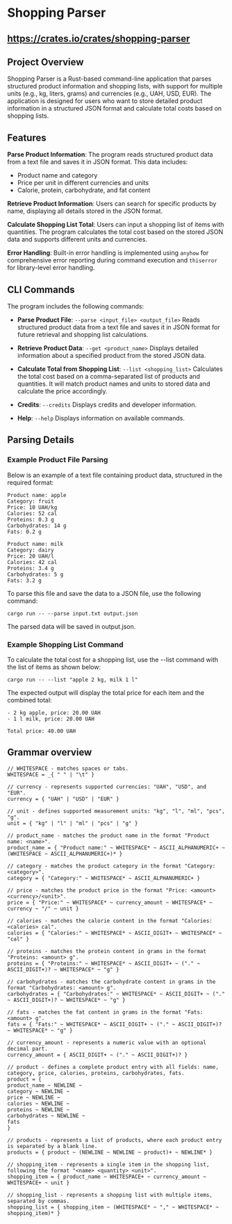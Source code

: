 # Shopping Parser

## https://crates.io/crates/shopping-parser 

## Project Overview

Shopping Parser is a Rust-based command-line application that parses structured product information and shopping lists, with support for multiple units (e.g., kg, liters, grams) and currencies (e.g., UAH, USD, EUR). The application is designed for users who want to store detailed product information in a structured JSON format and calculate total costs based on shopping lists.

## Features

**Parse Product Information**: The program reads structured product data from a text file and saves it in JSON format. This data includes:
   - Product name and category
   - Price per unit in different currencies and units
   - Calorie, protein, carbohydrate, and fat content

**Retrieve Product Information**: Users can search for specific products by name, displaying all details stored in the JSON format.

**Calculate Shopping List Total**: Users can input a shopping list of items with quantities. The program calculates the total cost based on the stored JSON data and supports different units and currencies.

**Error Handling**: Built-in error handling is implemented using `anyhow` for comprehensive error reporting during command execution and `thiserror` for library-level error handling.

## CLI Commands

The program includes the following commands:

- **Parse Product File**: `--parse <input_file> <output_file>`
Reads structured product data from a text file and saves it in JSON format for future retrieval and shopping list calculations.

- **Retrieve Product Data**: `--get <product_name>`
Displays detailed information about a specified product from the stored JSON data.

- **Calculate Total from Shopping List**: `--list <shopping_list>`
Calculates the total cost based on a comma-separated list of products and quantities. It will match product names and units to stored data and calculate the price accordingly.

- **Credits**: `--credits`
Displays credits and developer information.

- **Help**: `--help`
Displays information on available commands.

## Parsing Details

### Example Product File Parsing

Below is an example of a text file containing product data, structured in the required format:

```
Product name: apple
Category: fruit
Price: 10 UAH/kg
Calories: 52 cal
Proteins: 0.3 g
Carbohydrates: 14 g
Fats: 0.2 g

Product name: milk
Category: dairy
Price: 20 UAH/l
Calories: 42 cal
Proteins: 3.4 g
Carbohydrates: 5 g
Fats: 3.2 g
```

To parse this file and save the data to a JSON file, use the following command:
```
cargo run -- --parse input.txt output.json
```
The parsed data will be saved in output.json.

### Example Shopping List Command

To calculate the total cost for a shopping list, use the --list command with the list of items as shown below:
```
cargo run -- --list "apple 2 kg, milk 1 l"
```
The expected output will display the total price for each item and the combined total:
```
- 2 kg apple, price: 20.00 UAH
- 1 l milk, price: 20.00 UAH

Total price: 40.00 UAH
```

## Grammar overview
```
// WHITESPACE - matches spaces or tabs.
WHITESPACE = _{ " " | "\t" }

// currency - represents supported currencies: "UAH", "USD", and "EUR".
currency = { "UAH" | "USD" | "EUR" }

// unit - defines supported measurement units: "kg", "l", "ml", "pcs", "g".
unit = { "kg" | "l" | "ml" | "pcs" | "g" }

// product_name - matches the product name in the format "Product name: <name>".
product_name = { "Product name:" ~ WHITESPACE* ~ ASCII_ALPHANUMERIC+ ~ (WHITESPACE ~ ASCII_ALPHANUMERIC+)* }

// category - matches the product category in the format "Category: <category>".
category = { "Category:" ~ WHITESPACE* ~ ASCII_ALPHANUMERIC+ }

// price - matches the product price in the format "Price: <amount> <currency>/<unit>".
price = { "Price:" ~ WHITESPACE* ~ currency_amount ~ WHITESPACE* ~ currency ~ "/" ~ unit }

// calories - matches the calorie content in the format "Calories: <calories> cal".
calories = { "Calories:" ~ WHITESPACE* ~ ASCII_DIGIT+ ~ WHITESPACE* ~ "cal" }

// proteins - matches the protein content in grams in the format "Proteins: <amount> g".
proteins = { "Proteins:" ~ WHITESPACE* ~ ASCII_DIGIT+ ~ ("." ~ ASCII_DIGIT+)? ~ WHITESPACE* ~ "g" }

// carbohydrates - matches the carbohydrate content in grams in the format "Carbohydrates: <amount> g".
carbohydrates = { "Carbohydrates:" ~ WHITESPACE* ~ ASCII_DIGIT+ ~ ("." ~ ASCII_DIGIT+)? ~ WHITESPACE* ~ "g" }

// fats - matches the fat content in grams in the format "Fats: <amount> g".
fats = { "Fats:" ~ WHITESPACE* ~ ASCII_DIGIT+ ~ ("." ~ ASCII_DIGIT+)? ~ WHITESPACE* ~ "g" }

// currency_amount - represents a numeric value with an optional decimal part.
currency_amount = { ASCII_DIGIT+ ~ ("." ~ ASCII_DIGIT+)? }

// product - defines a complete product entry with all fields: name, category, price, calories, proteins, carbohydrates, fats.
product = {
product_name ~ NEWLINE ~
category ~ NEWLINE ~
price ~ NEWLINE ~
calories ~ NEWLINE ~
proteins ~ NEWLINE ~
carbohydrates ~ NEWLINE ~
fats
}

// products - represents a list of products, where each product entry is separated by a blank line.
products = { product ~ (NEWLINE ~ NEWLINE ~ product)+ ~ NEWLINE* }

// shopping_item - represents a single item in the shopping list, following the format "<name> <quantity> <unit>".
shopping_item = { product_name ~ WHITESPACE+ ~ currency_amount ~ WHITESPACE+ ~ unit }

// shopping_list - represents a shopping list with multiple items, separated by commas.
shopping_list = { shopping_item ~ (WHITESPACE* ~ "," ~ WHITESPACE* ~ shopping_item)* }
```
